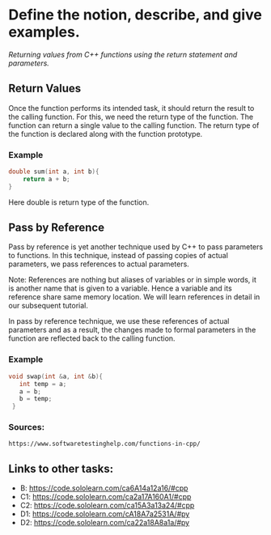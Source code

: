 # Define the notion, describe, and give examples. 
_Returning values from C++ functions using the return statement and parameters._

## Return Values

Once the function performs its intended task, it should return the result to the calling function. 
For this, we need the return type of the function. 
The function can return a single value to the calling function. 
The return type of the function is declared along with the function prototype.

### Example

```cpp
double sum(int a, int b){
    return a + b;
}
```

Here double is return type of the function.

## Pass by Reference

Pass by reference is yet another technique used by C++ to pass parameters to functions. 
In this technique, instead of passing copies of actual parameters, we pass references to actual parameters.

Note: References are nothing but aliases of variables or in simple words, it is another name that is given to a variable. 
Hence a variable and its reference share same memory location. We will learn references in detail in our subsequent tutorial.

In pass by reference technique, we use these references of actual parameters and as a result, 
the changes made to formal parameters in the function are reflected back to the calling function.

### Example 
```cpp
void swap(int &a, int &b){
   int temp = a;
   a = b;
   b = temp;
 }
 ```

### Sources: 
	https://www.softwaretestinghelp.com/functions-in-cpp/

## Links to other tasks:
- B:  https://code.sololearn.com/ca6A14a12a16/#cpp
- C1: https://code.sololearn.com/ca2a17A160A1/#cpp
- C2: https://code.sololearn.com/ca15A3a13a24/#cpp
- D1: https://code.sololearn.com/cA18A7a2531A/#py
- D2: https://code.sololearn.com/ca22a18A8a1a/#py


